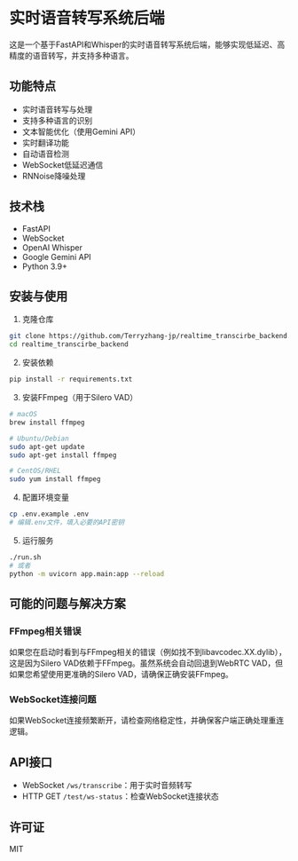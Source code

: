 # 实时语音转写系统后端

这是一个基于FastAPI和Whisper的实时语音转写系统后端，能够实现低延迟、高精度的语音转写，并支持多种语言。

## 功能特点

- 实时语音转写与处理
- 支持多种语言的识别
- 文本智能优化（使用Gemini API）
- 实时翻译功能
- 自动语音检测
- WebSocket低延迟通信
- RNNoise降噪处理

## 技术栈

- FastAPI
- WebSocket
- OpenAI Whisper
- Google Gemini API
- Python 3.9+

## 安装与使用

1. 克隆仓库
```bash
git clone https://github.com/Terryzhang-jp/realtime_transcirbe_backend.git
cd realtime_transcirbe_backend
```

2. 安装依赖
```bash
pip install -r requirements.txt
```

3. 安装FFmpeg（用于Silero VAD）
```bash
# macOS
brew install ffmpeg

# Ubuntu/Debian
sudo apt-get update
sudo apt-get install ffmpeg

# CentOS/RHEL
sudo yum install ffmpeg
```

4. 配置环境变量
```bash
cp .env.example .env
# 编辑.env文件，填入必要的API密钥
```

5. 运行服务
```bash
./run.sh
# 或者
python -m uvicorn app.main:app --reload
```

## 可能的问题与解决方案

### FFmpeg相关错误

如果您在启动时看到与FFmpeg相关的错误（例如找不到libavcodec.XX.dylib），这是因为Silero VAD依赖于FFmpeg。虽然系统会自动回退到WebRTC VAD，但如果您希望使用更准确的Silero VAD，请确保正确安装FFmpeg。

### WebSocket连接问题

如果WebSocket连接频繁断开，请检查网络稳定性，并确保客户端正确处理重连逻辑。

## API接口

- WebSocket `/ws/transcribe`：用于实时音频转写
- HTTP GET `/test/ws-status`：检查WebSocket连接状态

## 许可证

MIT
